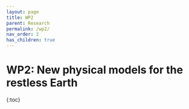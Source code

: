 ```yaml
---
layout: page
title: WP2
parent: Research
permalink: /wp2/
nav_order: 2
has_children: true
---
```


# __WP2:__ New physical models for the restless Earth
{:toc}
